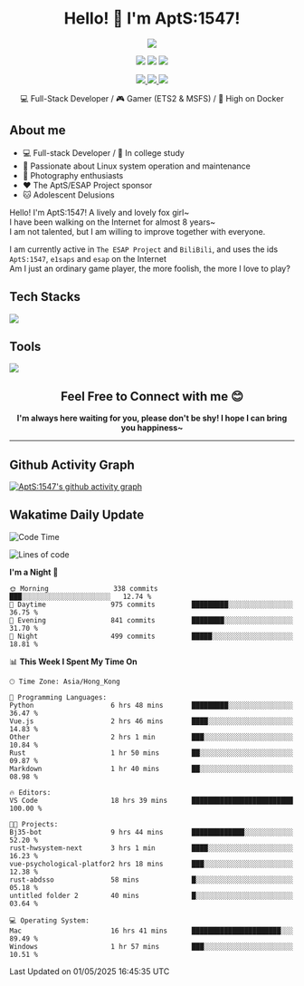 <div align="center">
  <h1>Hello! 👋 I'm AptS:1547!</h1>
</div>

<div align="center">

  <p>
    <a href="https://github.com/AptS-1547">
      <img src="https://github-readme-stats.vercel.app/api?username=AptS-1547&show_icons=true&theme=transparent" />
    </a>
  </p>

  <p>
    <img src="https://komarev.com/ghpvc/?username=AptS-1547&color=blue&style=flat-square" />
    <img src="https://img.shields.io/github/followers/AptS-1547?style=flat-square" />
    <img src="https://img.shields.io/github/stars/AptS-1547?style=flat-square" />
  </p>

  <p>
  <a href="https://www.esaps.net/">
    <img src="https://img.shields.io/badge/website-4493f8?style=for-the-badge&logo=About.me&logoColor=white" />
  </a>
  <a href="https://wwwesaps.net/feed/">
    <img src="https://img.shields.io/badge/RSS-4493f8?style=for-the-badge&logo=rss&logoColor=white" />
  </a>
  <a href="mailto:apts-1547@esaps.net">
    <img src="https://img.shields.io/badge/Email-4493f8?style=for-the-badge&logo=gmail&logoColor=white" />
  </a>
 </p>

 💻 Full-Stack Developer / 🎮 Gamer (ETS2 & MSFS) / 🐋 High on Docker

</div>

## About me

- 💻 Full-stack Developer / 🏫 In college study
- 📶 Passionate about Linux system operation and maintenance
- 📸 Photography enthusiasts
- ❤ The AptS/ESAP Project sponsor
- 🐱 Adolescent Delusions

Hello! I'm AptS:1547! A lively and lovely fox girl~  
I have been walking on the Internet for almost 8 years~  
I am not talented, but I am willing to improve together with everyone.  

I am currently active in `The ESAP Project` and `BiliBili`, and uses the ids `AptS:1547`, `e1saps` and `esap` on the Internet  
Am I just an ordinary game player, the more foolish, the more I love to play?  

## Tech Stacks
<a href="https://skillicons.dev">
  <img src="https://skillicons.dev/icons?i=py,arduino,php,html,css,javascript,typescript,bash,java,kotlin,vue,go,nodejs,cpp,rust,tailwind" />
</a>
   
## Tools

<a href="https://skillicons.dev">
  <img src="https://skillicons.dev/icons?i=ae,pr,ps,au,blender,visualstudio,vscode,androidstudio,idea,anaconda,gradle,maven,npm,vite,yarn,cloudflare,docker,git,github,githubactions,jenkins,nginx,workers,wordpress,sentry,grafana,prometheus,postgres,mysql,mongodb,redis" />
</a>

<div align="center">
  <h2>Feel Free to Connect with me 😊</h2>
</div>

<div align="center">
  <strong>I'm always here waiting for you, please don't be shy! I hope I can bring you happiness~</strong>
</div>

----------------------

## Github Activity Graph

[![AptS:1547's github activity graph](https://github-readme-activity-graph.vercel.app/graph?username=AptS-1547&theme=react-dark)](https://github.com/AptS-1547)

## Wakatime Daily Update

<!--START_SECTION:waka-->
![Code Time](http://img.shields.io/badge/Code%20Time-460%20hrs%2053%20mins-blue)

![Lines of code](https://img.shields.io/badge/From%20Hello%20World%20I%27ve%20Written-546.0%20thousand%20lines%20of%20code-blue)

**I'm a Night 🦉** 

```text
🌞 Morning                338 commits         ███░░░░░░░░░░░░░░░░░░░░░░   12.74 % 
🌆 Daytime                975 commits         █████████░░░░░░░░░░░░░░░░   36.75 % 
🌃 Evening                841 commits         ████████░░░░░░░░░░░░░░░░░   31.70 % 
🌙 Night                  499 commits         █████░░░░░░░░░░░░░░░░░░░░   18.81 % 
```


📊 **This Week I Spent My Time On** 

```text
🕑︎ Time Zone: Asia/Hong_Kong

💬 Programming Languages: 
Python                   6 hrs 48 mins       █████████░░░░░░░░░░░░░░░░   36.47 % 
Vue.js                   2 hrs 46 mins       ████░░░░░░░░░░░░░░░░░░░░░   14.83 % 
Other                    2 hrs 1 min         ███░░░░░░░░░░░░░░░░░░░░░░   10.84 % 
Rust                     1 hr 50 mins        ██░░░░░░░░░░░░░░░░░░░░░░░   09.87 % 
Markdown                 1 hr 40 mins        ██░░░░░░░░░░░░░░░░░░░░░░░   08.98 % 

🔥 Editors: 
VS Code                  18 hrs 39 mins      █████████████████████████   100.00 % 

🐱‍💻 Projects: 
Bj35-bot                 9 hrs 44 mins       █████████████░░░░░░░░░░░░   52.20 % 
rust-hwsystem-next       3 hrs 1 min         ████░░░░░░░░░░░░░░░░░░░░░   16.23 % 
vue-psychological-platfor2 hrs 18 mins       ███░░░░░░░░░░░░░░░░░░░░░░   12.38 % 
rust-abdsso              58 mins             █░░░░░░░░░░░░░░░░░░░░░░░░   05.18 % 
untitled folder 2        40 mins             █░░░░░░░░░░░░░░░░░░░░░░░░   03.64 % 

💻 Operating System: 
Mac                      16 hrs 41 mins      ██████████████████████░░░   89.49 % 
Windows                  1 hr 57 mins        ███░░░░░░░░░░░░░░░░░░░░░░   10.51 % 
```


 Last Updated on 01/05/2025 16:45:35 UTC
<!--END_SECTION:waka-->
